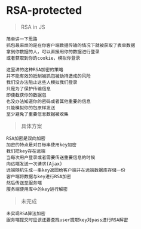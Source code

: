 **RSA-protected**
====
>RSA in JS
	
	简单讲一下思路
	抓包最麻烦的是在你客户端数据传输的情况下就被获取了表单数据
	拿到你数据的人，可以直接用你的数据进行登录
	或者获取到你的cookie，模拟你登录

	这里讲的这种RSA加密的策略
	并不能有效的抵制被抓包被劫持造成的风险
	我们没办法阻止这些人模拟我们登录
	只是为了保护传输信息
	即使截获你的数据包
	也没办法知道你的密码或者其他重要的信息
	只能模拟你的包原样发送
	至少避免了重要信息数据被收集

>具体方案
	
	RSA加密是双向加密
	加密的特点是对目标串使用key加密
	我们把key存在远端
	当每次用户登录或者需要传送重要信息的时候
	向远端发送一次请求(Ajax)
	远端随机生成一串key返回给客户端并在远端数据库存储一份
	客户端将数据与key进行RSA加密
	然后传送至服务端
	服务端使用库中的key进行解密

>未完成

	未实现RSA算法加密
	服务端提交时应该还要查找user提取key对pass进行RSA解密